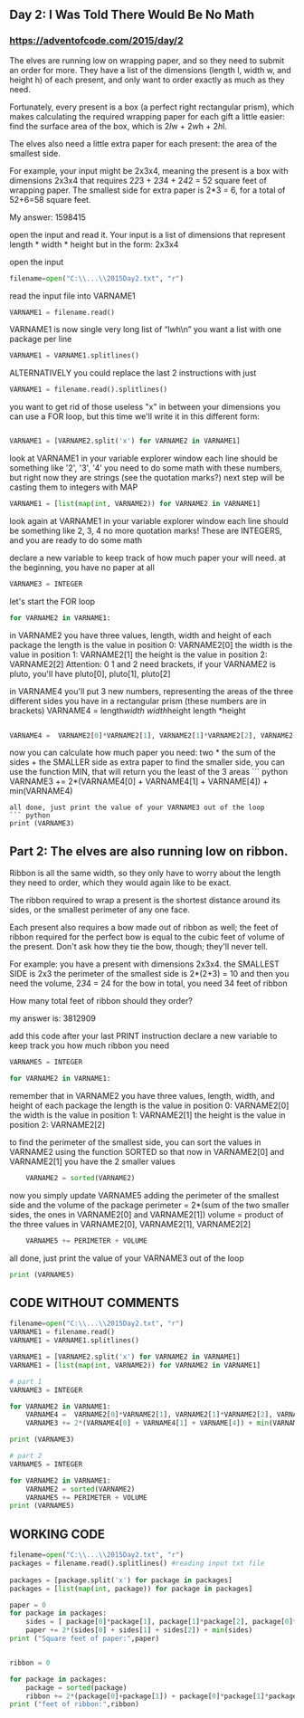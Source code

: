 ## Day 2: I Was Told There Would Be No Math
### https://adventofcode.com/2015/day/2 
The elves are running low on wrapping paper, and so they need to submit an order for more. 
They have a list of the dimensions (length l, width w, and height h) of each present, and 
only want to order exactly as much as they need.  

Fortunately, every present is a box (a perfect right rectangular prism), 
which makes calculating the required wrapping paper for each gift a little easier: 
find the surface area of the box, which is 2*l*w + 2*w*h + 2*h*l. 

The elves also need a little extra paper for each present: the area of the smallest side.

For example, your input might be 2x3x4, meaning the present is a box
with dimensions 2x3x4 that  requires 2*2*3 + 2*3*4 + 2*4*2 = 52 square feet 
of wrapping paper. The smallest side for extra paper is 2*3 = 6, for a total of 52+6=58 square feet.

My answer: 1598415


open the input and read it. Your input is a list of dimensions that represent 
length * width * height but in the form: 2x3x4 

open the input
``` python
filename=open("C:\\...\\2015Day2.txt", "r") 
```
read the input file into VARNAME1
``` python
VARNAME1 = filename.read()
```
VARNAME1 is now single very long list of “l*w*h\n”
you want a list with one package per line
``` python
VARNAME1 = VARNAME1.splitlines()
```
ALTERNATIVELY you could replace the last 2 instructions with just
``` python
VARNAME1 = filename.read().splitlines()
```
you want to get rid of those useless "x" in between your dimensions
you can use a FOR loop, but this time we'll write it in this
different form:   
``` python

VARNAME1 = [VARNAME2.split('x') for VARNAME2 in VARNAME1]
```
look at VARNAME1 in your variable explorer window
each line should be something like '2', '3', '4'
you need to do some math with these numbers, but right now they are strings (see the quotation marks?)
next step will be casting them to integers with MAP
``` python
VARNAME1 = [list(map(int, VARNAME2)) for VARNAME2 in VARNAME1]
```
look again at VARNAME1 in your variable explorer window
each line should be something like 2, 3, 4
no more quotation marks! These are INTEGERS, and you are ready to do some math

declare a new variable to keep track of how much paper your will need.
at the beginning, you have no paper at all
``` python
VARNAME3 = INTEGER
```
let's start the FOR loop
``` python
for VARNAME2 in VARNAME1:
```
in VARNAME2 you have three values, length, width and height of each package
the length is the value in position 0: VARNAME2[0]
the width is the value in position 1: VARNAME2[1]
the height is the value in position 2: VARNAME2[2]
Attention: 0 1 and 2 need brackets, if your VARNAME2 is pluto, you'll have pluto[0], pluto[1], pluto[2]

in VARNAME4 you'll put 3 new numbers, representing the areas of the three different sides you have
in a rectangular prism (these numbers are in brackets)
VARNAME4 = length*width   width*height   length *height
 ``` python
   
VARNAME4 =  VARNAME2[0]*VARNAME2[1], VARNAME2[1]*VARNAME2[2], VARNAME2[0]*VARNAME2[2] 
```
now you can calculate how much paper you need:
two * the sum of the sides + the SMALLER side as extra paper
to find the smaller side, you can use the function MIN, 
that will return you the least of the 3 areas
    ``` python
VARNAME3 += 2*(VARNAME4[0] + VARNAME4[1] + VARNAME[4]) + min(VARNAME4)
```
all done, just print the value of your VARNAME3 out of the loop
``` python
print (VARNAME3)
```

## Part 2: The elves are also running low on ribbon. 
Ribbon is all the same width, so they only have to worry about the length they need to order, 
which they would again like to be exact.

The ribbon required to wrap a present is the shortest distance around its sides, 
or the smallest perimeter of any one face. 

Each present also requires a bow made out of ribbon as well; 
the feet of ribbon required for the perfect bow is equal to the cubic feet of volume of the present. 
Don't ask how they tie the bow, though; they'll never tell.

For example: you have a present with dimensions 2x3x4.
the SMALLEST SIDE is 2x3 
the perimeter of the smallest side is 2*(2+3) = 10
and then you need the volume, 2*3*4 = 24 for the bow
in total, you need 34 feet of ribbon

How many total feet of ribbon should they order?

my answer is: 3812909

add this code after your last PRINT instruction
declare a new variable to keep track you how much ribbon you need

``` python
VARNAME5 = INTEGER

for VARNAME2 in VARNAME1:
```
remember that in VARNAME2 you have three values, length, width, and height of each package
the length is the value in position 0: VARNAME2[0]
the width is the value in position 1: VARNAME2[1]
the height is the value in position 2: VARNAME2[2]

to find the perimeter of the smallest side, you can sort the values in VARNAME2
using the function SORTED
so that now in VARNAME2[0] and VARNAME2[1] you have the 2 smaller values
``` python
    VARNAME2 = sorted(VARNAME2)
```
now you simply update VARNAME5 adding the perimeter of the smallest side
and the volume of the package
perimeter = 2*(sum of the two smaller sides, the ones in VARNAME2[0] and VARNAME2[1])
volume = product of the three values in VARNAME2[0], VARNAME2[1], VARNAME2[2]
``` python
    VARNAME5 += PERIMETER + VOLUME
```
all done, just print the value of your VARNAME3 out of the loop
``` python
print (VARNAME5)
```
## CODE WITHOUT COMMENTS 
``` python
filename=open("C:\\...\\2015Day2.txt", "r") 
VARNAME1 = filename.read()
VARNAME1 = VARNAME1.splitlines()

VARNAME1 = [VARNAME2.split('x') for VARNAME2 in VARNAME1]
VARNAME1 = [list(map(int, VARNAME2)) for VARNAME2 in VARNAME1]

# part 1
VARNAME3 = INTEGER

for VARNAME2 in VARNAME1:
    VARNAME4 =  VARNAME2[0]*VARNAME2[1], VARNAME2[1]*VARNAME2[2], VARNAME2[0]*VARNAME2[2] 
    VARNAME3 += 2*(VARNAME4[0] + VARNAME4[1] + VARNAME[4]) + min(VARNAME4)

print (VARNAME3)

# part 2
VARNAME5 = INTEGER

for VARNAME2 in VARNAME1:
    VARNAME2 = sorted(VARNAME2)
    VARNAME5 += PERIMETER + VOLUME
print (VARNAME5)
```
## WORKING CODE 
```python
filename=open("C:\\...\\2015Day2.txt", "r") 
packages = filename.read().splitlines() #reading input txt file
    
packages = [package.split('x') for package in packages]
packages = [list(map(int, package)) for package in packages]

paper = 0
for package in packages:
    sides = [ package[0]*package[1], package[1]*package[2], package[0]*package[2] ]
    paper += 2*(sides[0] + sides[1] + sides[2]) + min(sides)
print ("Square feet of paper:",paper)


ribbon = 0

for package in packages:
    package = sorted(package)
    ribbon += 2*(package[0]+package[1]) + package[0]*package[1]*package[2] 
print ("feet of ribbon:",ribbon)
```
